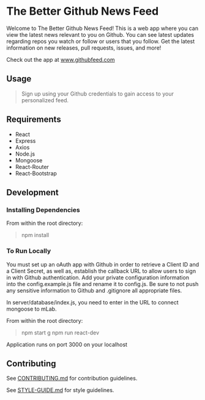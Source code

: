 # The Better Github News Feed
Welcome to The Better Github News Feed!  This is a web app where you can view the latest news relevant to you on Github.  You can see latest updates regarding repos you watch or follow or users that you follow.  Get the latest information on new releases, pull requests, issues, and more!

Check out the app at www.githubfeed.com

## Usage

> Sign up using your Github credentials to gain access to your personalized feed. 

## Requirements

- React
- Express
- Axios
- Node.js
- Mongoose
- React-Router
- React-Bootstrap

## Development

### Installing Dependencies

From within the root directory:

> npm install

### To Run Locally

You must set up an oAuth app with Github in order to retrieve a Client ID and a Client Secret, as well as, establish the callback URL to allow users to sign in with Github authentication.  Add your private configuration information into the config.example.js file and rename it to config.js.  Be sure to not push any sensitive information to Github and .gitignore all appropriate files.

In server/database/index.js, you need to enter in the URL to connect mongoose to mLab.  

From within the root directory:

> npm start
g
> npm run react-dev

Application runs on port 3000 on your localhost

## Contributing

See [CONTRIBUTING.md](https://github.com/abibring/better-github-news-feed/blob/master/CONTRIBUTING.md) for contribution guidelines.

See [STYLE-GUIDE.md](https://github.com/abibring/better-github-news-feed/blob/master/STYLE-GUIDE.md) for style guidelines.
